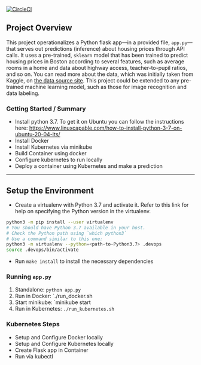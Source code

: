 [![CircleCI](https://dl.circleci.com/status-badge/img/gh/Fouty7/project-ml-microservice-kubernetes/tree/main.svg?style=svg)](https://dl.circleci.com/status-badge/redirect/gh/Fouty7/project-ml-microservice-kubernetes/tree/main)

## Project Overview

This project operationalizes a Python flask app—in a provided file, `app.py`—that serves out predictions (inference) about housing prices through API calls. It uses a pre-trained, `sklearn` model that has been trained to predict housing prices in Boston according to several features, such as average rooms in a home and data about highway access, teacher-to-pupil ratios, and so on. You can read more about the data, which was initially taken from Kaggle, on [the data source site](https://www.kaggle.com/c/boston-housing). This project could be extended to any pre-trained machine learning model, such as those for image recognition and data labeling.

### Getting Started / Summary

* Install python 3.7. To get it on Ubuntu you can follow the instructions here: 
  https://www.linuxcapable.com/how-to-install-python-3-7-on-ubuntu-20-04-lts/
* Install Docker 
* Install Kubernetes via minikube
* Build Container using docker
* Configure kubernetes to run locally
* Deploy a container using Kubernetes and make a prediction

---

## Setup the Environment

* Create a virtualenv with Python 3.7 and activate it. Refer to this link for help on specifying the Python version in the virtualenv. 
```bash
python3 -m pip install --user virtualenv
# You should have Python 3.7 available in your host. 
# Check the Python path using `which python3`
# Use a command similar to this one:
python3 -m virtualenv --python=<path-to-Python3.7> .devops
source .devops/bin/activate
```
* Run `make install` to install the necessary dependencies

### Running `app.py`

1. Standalone:  `python app.py`
2. Run in Docker:  `./run_docker.sh
2. Start minikube:  `minikube start
3. Run in Kubernetes:  `./run_kubernetes.sh`

### Kubernetes Steps

* Setup and Configure Docker locally
* Setup and Configure Kubernetes locally
* Create Flask app in Container
* Run via kubectl
